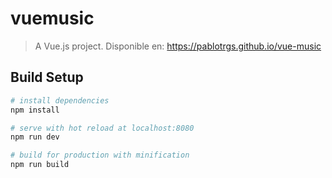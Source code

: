 # vuemusic

> A Vue.js project. Disponible en: https://pablotrgs.github.io/vue-music

## Build Setup

``` bash
# install dependencies
npm install

# serve with hot reload at localhost:8080
npm run dev

# build for production with minification
npm run build
```


